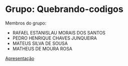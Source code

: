 # Grupo: Quebrando-codigos

Membros do grupo:
- RAFAEL ESTANISLAU MORAIS DOS SANTOS
- PEDRO HENRIQUE CHAVES JUNQUEIRA
- MATEUS SILVA DE SOUSA
- MATHEUS DE MOURA ROSA
  
[Apresentação](https://docs.google.com/presentation/d/1yDCElFFciZCrohRmPmUu9gqVyA4_vXrUCASr1xasUu4/edit#slide=id.p8)
